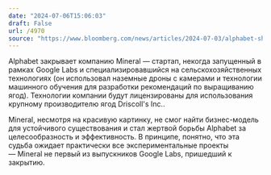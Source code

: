 ```yaml
---
date: "2024-07-06T15:06:03"
draft: False
url: /4970
source: "https://www.bloomberg.com/news/articles/2024-07-03/alphabet-shutters-mineral-licenses-ag-tech-to-berry-producer-driscoll-s"
---
```


Alphabet закрывает компанию Mineral — стартап, некогда запущенный в рамках Google Labs и специализировавшийся на сельскохозяйственных технологиях (он использовал наземные дроны с камерами и технологии машинного обучения для разработки рекомендаций по выращиванию ягод). Технологии компании будут лицензированы для использования крупному производителю ягод Driscoll's Inc.. 

Mineral, несмотря на красивую картинку, не смог найти бизнес-модель для устойчивого существования и стал жертвой борьбы Alphabet за целесообразность и эффективность. В принципе, понятно, что эта судьба ожидает практически все экспериментальные проекты — Mineral не первый из выпускников Google Labs, пришедший к закрытию.
